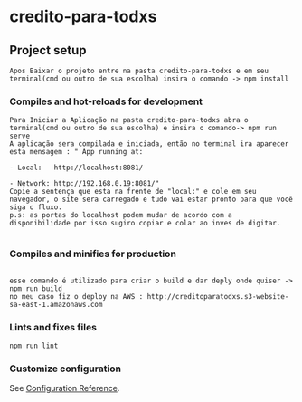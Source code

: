 # credito-para-todxs

## Project setup
```
Apos Baixar o projeto entre na pasta credito-para-todxs e em seu terminal(cmd ou outro de sua escolha) insira o comando -> npm install
```

### Compiles and hot-reloads for development
```
Para Iniciar a Aplicação na pasta credito-para-todxs abra o terminal(cmd ou outro de sua escolha) e insira o comando-> npm run serve 
A aplicação sera compilada e iniciada, então no terminal ira aparecer esta mensagem : " App running at:
                                                                                        - Local:   http://localhost:8081/
                                                                                        - Network: http://192.168.0.19:8081/"
Copie a sentença que esta na frente de "local:" e cole em seu navegador, o site sera carregado e tudo vai estar pronto para que você siga o fluxo. 
p.s: as portas do localhost podem mudar de acordo com a disponibilidade por isso sugiro copiar e colar ao inves de digitar. 
                                                                                        
```

### Compiles and minifies for production
```

esse comando é utilizado para criar o build e dar deply onde quiser -> npm run build
no meu caso fiz o deploy na AWS : http://creditoparatodxs.s3-website-sa-east-1.amazonaws.com

```

### Lints and fixes files
```
npm run lint
```

### Customize configuration
See [Configuration Reference](https://cli.vuejs.org/config/).

